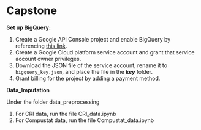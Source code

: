 # Capstone

**Set up BigQuery:**

1. Create a Google API Console project and enable BigQuery by referencing [this link](https://support.google.com/analytics/answer/3416092?hl=en#zippy=%2Cin-this-article).
2. Create a Google Cloud platform service account and grant that service account owner privileges.
3. Download the JSON file of the service account, rename it to `bigquery_key.json`, and place the file in the **_key_** folder.
4. Grant billing for the project by adding a payment method.

**Data_Imputation**

Under the folder data_preprocessing
1. For CRI data, run the file CRI_data.ipynb 
2. For Compustat data, run the file Compustat_data.ipynb